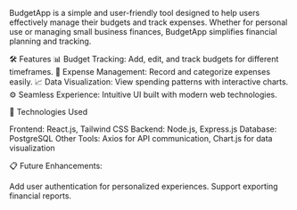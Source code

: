 
BudgetApp is a simple and user-friendly tool designed to help users effectively manage their budgets and track expenses. Whether for personal use or managing small business finances, BudgetApp simplifies financial planning and tracking.

🛠 Features
📊 Budget Tracking: Add, edit, and track budgets for different timeframes.
💸 Expense Management: Record and categorize expenses easily.
📈 Data Visualization: View spending patterns with interactive charts.
⚙️ Seamless Experience: Intuitive UI built with modern web technologies.

🚀 Technologies Used

Frontend: React.js, Tailwind CSS
Backend: Node.js, Express.js
Database: PostgreSQL
Other Tools: Axios for API communication, Chart.js for data visualization


📋 Future Enhancements:

Add user authentication for personalized experiences.
Support exporting financial reports.
